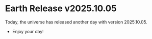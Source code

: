 # Earth Release v2025.10.05
Today, the universe has released another day with version 2025.10.05.
- Enjoy your day!
